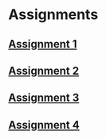 # Assignments

## [Assignment 1](/blob/main/src\main.ts)
## [Assignment 2](/blob/main/src\main.ts)
## [Assignment 3](/blob/main/ASSIGNMENT_3.md)
## [Assignment 4](/blob/main/src\database\entities)
